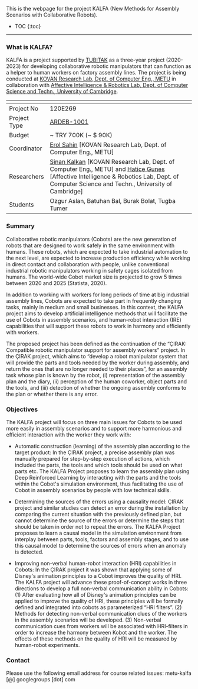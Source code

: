 This is the webpage for the project KALFA (New Methods for Assembly Scenarios with Collaborative Robots).

* TOC 
{:toc}

------

### What is KALFA?

KALFA is a project supported by [TUBITAK](http://tubitak.gov.tr/) as a three-year project (2020-2023) for developing collaborative robotic manipulators that can function as a helper to human workers on factory assembly lines. The project is being conducted at [KOVAN Research Lab, Dept. of Computer Eng., METU](kovan.ceng.metu.edu.tr) in collaboration with [Affective Intelligence & Robotics Lab, Dept. of Computer Science and Techn., University of Cambridge](https://www.cl.cam.ac.uk/~hg410/people.html).

| <!-- -->      | <!-- --> |
| ------------- | -------- |
| Project No    | 120E269     |
| Project Type | [ARDEB-1001](https://www.tubitak.gov.tr/tr/destekler/akademik/ulusal-destek-programlari/icerik-1001-bilimsel-ve-teknolojik-arastirma-projelerini-destekleme-pr) | 
| Budget          | ~ TRY 700K (~ $ 90K) |
| Coordinator | [Erol Sahin](http://www.kovan.ceng.metu.edu.tr/~erol/Home.html) [KOVAN Research Lab, Dept. of Computer Eng., METU]     |
| Researchers | [Sinan Kalkan](http://kovan.ceng.metu.edu.tr/~sinan/) [KOVAN Research Lab, Dept. of Computer Eng., METU] and [Hatice Gunes](https://www.cl.cam.ac.uk/~hg410/) [Affective Intelligence & Robotics Lab, Dept. of Computer Science and Techn., University of Cambridge] |
| Students    | Ozgur Aslan, Batuhan Bal, Burak Bolat, Tugba Tumer   |


### Summary

Collaborative robotic manipulators (Cobots) are the new generation of robots that are designed to work safely in the same environment with humans. These robots, which are expected to take industrial automation to the next level, are expected to increase production efficiency while working in direct contact and collaboration with people, unlike conventional industrial robotic manipulators working in safety cages isolated from humans. The world-wide Cobot market size is projected to grow 5 times between 2020 and 2025 (Statista, 2020).

In addition to working with workers for long periods of time at big industrial assembly lines, Cobots are expected to take part in frequently changing tasks, mainly in medium and small businesses. In this context, the KALFA project aims to develop artificial intelligence methods that will facilitate the use of Cobots in assembly scenarios, and human-robot interaction (IRE) capabilities that will support these robots to work in harmony and efficiently with workers.

The proposed project has been defined as the continuation of the “ÇIRAK: Compatible robotic manipulator support for assembly workers” project. In the ÇIRAK project, which aims to “develop a robot manipulator system that will provide the parts and tools needed by the worker during assembly, and return the ones that are no longer needed to their places”, for an assembly task whose plan is known by the robot, (i) representation of the assembly plan and the diary, (ii) perception of the human coworker, object parts and the tools, and (iii) detection of whether the ongoing assembly conforms to the plan or whether there is any error.

### Objectives 

The KALFA project will focus on three main issues for Cobots to be used more easily in assembly scenarios and to support more harmonious and efficient interaction with the worker they work with:

*	Automatic construction (learning) of the assembly plan according to the target product: In the ÇIRAK project, a precise assembly plan was manually prepared for step-by-step execution of actions, which included the parts, the tools and which tools should be used on what parts etc. The KALFA Project proposes to learn the assembly plan using Deep Reinforced Learning by interacting with the parts and the tools within the Cobot's simulation environment, thus facilitating the use of Cobot in assembly scenarios by people with low technical skills.

* Determining the sources of the errors using a causality model: ÇIRAK project and similar studies can detect an error during the installation by comparing the current situation with the previously defined plan, but cannot determine the source of the errors or determine the steps that should be taken in order not to repeat the errors. The KALFA Project proposes to learn a causal model in the simulation environment from interplay between parts, tools, factors and assembly stages, and to use this causal model to determine the sources of errors when an anomaly is detected.

* Improving non-verbal human-robot interaction (HRI) capabilities in Cobots: In the ÇIRAK project it was shown that applying some of Disney's animation principles to a Cobot improves the quality of HRI. The KALFA project will advance these proof-of-concept works in three directions to develop a full non-verbal communication ability in Cobots: (1) After evaluating how all of Disney's animation principles can be applied to improve the quality of HRI, these principles will be formally defined and integrated into cobots as parameterized “HRI filters”. (2) Methods for detecting non-verbal communication clues of the workers in the assembly scenarios will be developed. (3) Non-verbal communication cues from workers will be associated with HRI-filters in order to increase the harmony between Kobot and the worker. The effects of these methods on the quality of HRI will be measured by human-robot experiments.


### Contact

Please use the following email address for course related issues: metu-kalfa [@] googlegroups [dot] com
